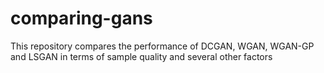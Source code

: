 # comparing-gans
This repository compares the performance of DCGAN, WGAN, WGAN-GP and LSGAN in terms of sample quality and several other factors

